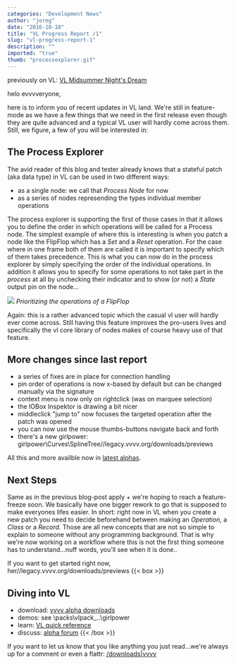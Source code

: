 ```yaml
---
categories: "Development News"
author: "joreg"
date: "2016-10-18"
title: "VL Progress Report /1"
slug: "vl-progress-report-1"
description: ""
imported: "true"
thumb: "processexplorer.gif"
---
```



previously on VL: [VL Midsummer Night's Dream](/blog/2016/vl-midsummer-nights-dream)

helo evvvveryone,

here is to inform you of recent updates in VL land. We're still in feature-mode as we have a few things that we need in the first release even though they are quite advanced and a typical VL user will hardly come across them. Still, we figure, a few of you will be interested in: 

## The Process Explorer

The avid reader of this blog and tester already knows that a stateful patch (aka data type) in VL can be used in two different ways:
- as a single node: we call that *Process Node* for now
- as a series of nodes represending the types individual member operations

The process explorer is supporting the first of those cases in that it allows you to define the order in which operations will be called for a Process node. The simplest example of where this is interesting is when you patch a node like the FlipFlop which has a *Set* and a *Reset* operation. For the case where in one frame both of them are called it is important to specify which of them takes precedence. This is what you can now do in the process explorer by simply specifying the order of the individual operations. In addition it allows you to specify for some operations to not take part in the *process* at all by unchecking their indicator and to show (or not) a *State* output pin on the node...

![](processexplorer.gif) 
*Prioritizing the operations of a FlipFlop*

Again: this is a rather advanced topic which the casual vl user will hardly ever come across. Still having this feature improves the pro-users lives and specifically the vl core library of nodes makes of course heavy use of that feature. 

## More changes since last report

- a series of fixes are in place for connection handling
- pin order of operations is now x-based by default but can be changed manually via the signature
- context menu is now only on rightclick (was on marquee selection)
- the IOBox Inspektor is drawing a bit nicer
- middleclick "jump to" now focuses the targeted operation after the patch was opened
- you can now use the mouse thumbs-buttons navigate back and forth
- there's a new girlpower: girlpower\Curves\SplineTree//legacy.vvvv.org/downloads/previews

All this and more availble now in [latest alphas](https://legacy.vvvv.org/downloads/previews).

## Next Steps

Same as in the previous blog-post apply + we're hoping to reach a feature-freeze soon. We basically have one bigger rework to go that is supposed to make everyones lifes easier. In short: right now in VL when you create a new patch you need to decide beforehand between making an *Operation*, a *Class* or a *Record*. Those are all new concepts that are not so simple to explain to someone without any programming background. That is why we're now working on a workflow where this is not the first thing someone has to understand...nuff words, you'll see when it is done..

If you want to get started right now, her//legacy.vvvv.org/downloads/previews
{{< box >}}
## Diving into VL

* download: [vvvv alpha downloads](https://legacy.vvvv.org/downloads/previews) 
* demos: see \packs\vlpack_..\girlpower 
* learn: [VL quick reference](https://betadocs.vvvv.org/devvvveloping/dynamic-vl-plugin-reference.html)
* discuss: [alpha forum](https://discourse.vvvv.org)
{{< /box >}}

If you want to let us know that you like anything you just read...we're always up for a comment or even a flattr:
[/downloads|vvvv](flattr)